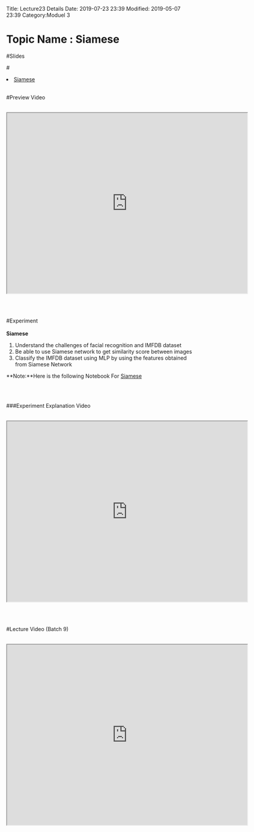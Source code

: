Title: Lecture23 Details
Date: 2019-07-23 23:39
Modified: 2019-05-07 23:39
Category:Moduel 3

# Topic Name :  Siamese 

#Slides<br>

#<li><a href="https://www.dropbox.com/home/Batch7/Slides/Day26?preview=Siamese_Networks_14th_april.pptx" target="_blank">Siamese</a></li> <br>


#Preview Video <br><br>
<iframe src="https://videoken.com/embed/vkene-uFLrhU8yWg"width="640" height="480"></iframe>

<br><br>

#Experiment<br><br>
**Siamese**

1. Understand the challenges of facial recognition and IMFDB dataset
2. Be able to use Siamese network to get similarity score between images
3. Classify the IMFDB dataset using MLP by using the features obtained from Siamese Network

**Note:**Here is the following Notebook For [Siamese](https://drive.google.com/file/d/1yhROBjYvdynfX9ZIMNku7YQaMQ10k5ZK/view?usp=sharing)

<br><br>

###Experiment Explanation Video <br><br>
<iframe src="https://cdn.talentsprint.com/aiml/AIML_BATCH_HYD_7/Apr15/siamese_exp_walkthrough2.mp4"width="640" height="480"></iframe>

<br><br>

#Lecture Video (Batch 9) <br><br>
<iframe src="https://videoken.com/embed/vkene-ewwV0q89kQ"width="640" height="480"></iframe>







